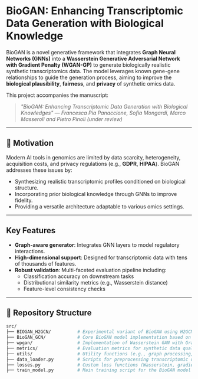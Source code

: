 # BioGAN: Enhancing Transcriptomic Data Generation with Biological Knowledge

BioGAN is a novel generative framework that integrates **Graph Neural Networks (GNNs)** into a **Wasserstein Generative Adversarial Network with Gradient Penalty (WGAN-GP)** to generate biologically realistic synthetic transcriptomics data. The model leverages known gene-gene relationships to guide the generation process, aiming to improve the **biological plausibility**, **fairness**, and **privacy** of synthetic omics data. 

This project accompanies the manuscript:

> *"BioGAN: Enhancing Transcriptomic Data Generation with Biological Knowledges" — Francesca Pia Panaccione, Sofia Mongardi, Marco Masseroli and Pietro Pinoli (under review)*

---

## 🧬 Motivation

Modern AI tools in genomics are limited by data scarcity, heterogeneity, acquisition costs, and privacy regulations (e.g., **GDPR**, **HIPAA**). BioGAN addresses these issues by:

- Synthesizing realistic transcriptomic profiles conditioned on biological structure.
- Incorporating prior biological knowledge through GNNs to improve fidelity.
- Providing a versatile architecture adaptable to various omics settings.

---

##  Key Features

- **Graph-aware generator**: Integrates GNN layers to model regulatory interactions.
- **High-dimensional support**: Designed for transcriptomic data with tens of thousands of features.
- **Robust validation**: Multi-faceted evaluation pipeline including:
  - Classification accuracy on downstream tasks
  - Distributional similarity metrics (e.g., Wasserstein distance)
  - Feature-level consistency checks

---

## 📁 Repository Structure

```bash
src/
├── BIOGAN_H2GCN/          # Experimental variant of BioGAN using H2GCN architecture
├── BioGAN_GCN/            # Core BioGAN model implementation based on GCN
├── wpgan/                 # Implementation of Wasserstein GAN with Gradient Penalty
├── metrics/               # Evaluation metrics for synthetic data quality
├── utils/                 # Utility functions (e.g., graph processing, logging)
├── data_loader.py         # Scripts for preprocessing transcriptomic data
├── losses.py              # Custom loss functions (Wasserstein, gradient penalty, etc.)
├── train_model.py         # Main training script for the BioGAN model
